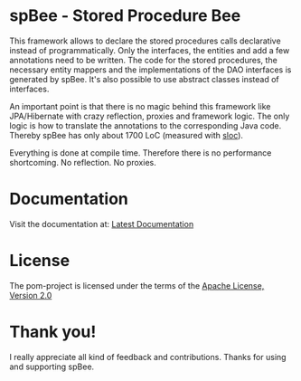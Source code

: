 # spBee - Stored Procedure Bee

This framework allows to declare the stored procedures calls declarative instead of programmatically. Only the
interfaces, the entities and add a few annotations need to be written. The code for the stored procedures, the
necessary entity mappers and the implementations of the DAO interfaces is generated by spBee.
It's also possible to use abstract classes instead of interfaces.

An important point is that there is no magic behind this framework like JPA/Hibernate with crazy reflection,
proxies and framework logic. The only logic is how to translate the annotations to the corresponding Java code.
Thereby spBee has only about 1700 LoC (measured with [sloc](https://www.npmjs.com/package/sloc)).

Everything is done at compile time. Therefore there is no performance shortcoming. No reflection. No proxies.


# Documentation

Visit the documentation at: [Latest Documentation](https://rseiler.github.io/spBee/index.html)


# License

The pom-project is licensed under the terms of the
[Apache License, Version 2.0](https://www.apache.org/licenses/LICENSE-2.0.html)


# Thank you!

I really appreciate all kind of feedback and contributions. Thanks for using and supporting spBee.
